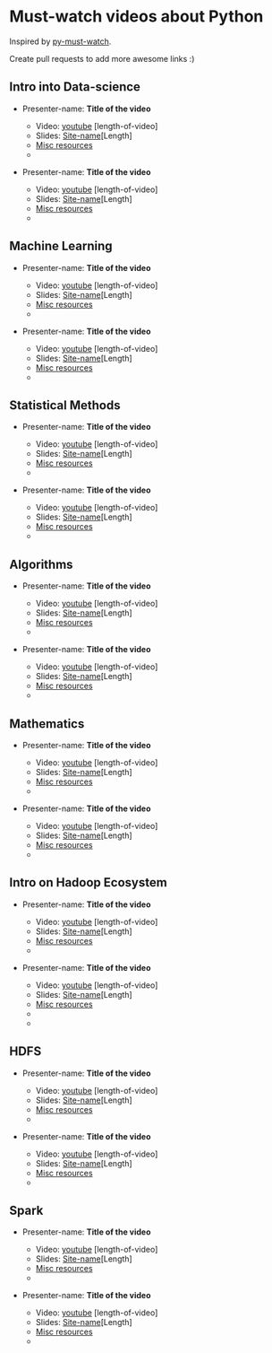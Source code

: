 Must-watch videos about Python
=============
Inspired by [py-must-watch](https://github.com/s16h/py-must-watch). 

Create pull requests to add more awesome links :)

## Intro into Data-science
* Presenter-name: **Title of the video**
    * Video: [youtube](video-link) [length-of-video]
    * Slides: [Site-name](slide-link)[Length]
    * [Misc resources](link)
    * 

* Presenter-name: **Title of the video**
    * Video: [youtube](video-link) [length-of-video]
    * Slides: [Site-name](slide-link)[Length]
    * [Misc resources](link)
    * 


## Machine Learning
* Presenter-name: **Title of the video**
    * Video: [youtube](video-link) [length-of-video]
    * Slides: [Site-name](slide-link)[Length]
    * [Misc resources](link)
    * 

* Presenter-name: **Title of the video**
    * Video: [youtube](video-link) [length-of-video]
    * Slides: [Site-name](slide-link)[Length]
    * [Misc resources](link)
    * 


## Statistical Methods
* Presenter-name: **Title of the video**
    * Video: [youtube](video-link) [length-of-video]
    * Slides: [Site-name](slide-link)[Length]
    * [Misc resources](link)
    * 

* Presenter-name: **Title of the video**
    * Video: [youtube](video-link) [length-of-video]
    * Slides: [Site-name](slide-link)[Length]
    * [Misc resources](link)
    * 



## Algorithms
* Presenter-name: **Title of the video**
    * Video: [youtube](video-link) [length-of-video]
    * Slides: [Site-name](slide-link)[Length]
    * [Misc resources](link)
    * 

* Presenter-name: **Title of the video**
    * Video: [youtube](video-link) [length-of-video]
    * Slides: [Site-name](slide-link)[Length]
    * [Misc resources](link)
    * 



## Mathematics
* Presenter-name: **Title of the video**
    * Video: [youtube](video-link) [length-of-video]
    * Slides: [Site-name](slide-link)[Length]
    * [Misc resources](link)
    * 

* Presenter-name: **Title of the video**
    * Video: [youtube](video-link) [length-of-video]
    * Slides: [Site-name](slide-link)[Length]
    * [Misc resources](link)
    * 



## Intro on Hadoop Ecosystem
* Presenter-name: **Title of the video**
    * Video: [youtube](video-link) [length-of-video]
    * Slides: [Site-name](slide-link)[Length]
    * [Misc resources](link)
    * 

* Presenter-name: **Title of the video**
    * Video: [youtube](video-link) [length-of-video]
    * Slides: [Site-name](slide-link)[Length]
    * [Misc resources](link)
    * 
    * 


## HDFS
* Presenter-name: **Title of the video**
    * Video: [youtube](video-link) [length-of-video]
    * Slides: [Site-name](slide-link)[Length]
    * [Misc resources](link)
    * 

* Presenter-name: **Title of the video**
    * Video: [youtube](video-link) [length-of-video]
    * Slides: [Site-name](slide-link)[Length]
    * [Misc resources](link)
    * 


## Spark
* Presenter-name: **Title of the video**
    * Video: [youtube](video-link) [length-of-video]
    * Slides: [Site-name](slide-link)[Length]
    * [Misc resources](link)
    * 

* Presenter-name: **Title of the video**
    * Video: [youtube](video-link) [length-of-video]
    * Slides: [Site-name](slide-link)[Length]
    * [Misc resources](link)
    * 


